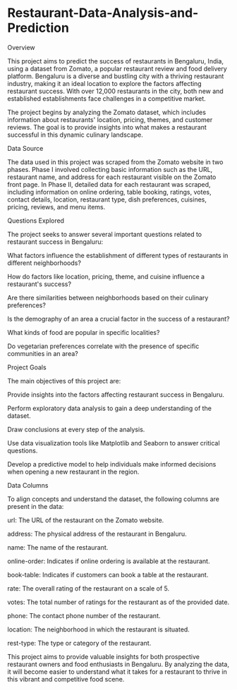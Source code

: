 # Restaurant-Data-Analysis-and-Prediction


Overview

This project aims to predict the success of restaurants in Bengaluru, India, using a dataset from Zomato, a popular restaurant review and food delivery platform. Bengaluru is a diverse and bustling city with a thriving restaurant industry, making it an ideal location to explore the factors affecting restaurant success. With over 12,000 restaurants in the city, both new and established establishments face challenges in a competitive market.

The project begins by analyzing the Zomato dataset, which includes information about restaurants' location, pricing, themes, and customer reviews. The goal is to provide insights into what makes a restaurant successful in this dynamic culinary landscape.

Data Source

The data used in this project was scraped from the Zomato website in two phases. Phase I involved collecting basic information such as the URL, restaurant name, and address for each restaurant visible on the Zomato front page. In Phase II, detailed data for each restaurant was scraped, including information on online ordering, table booking, ratings, votes, contact details, location, restaurant type, dish preferences, cuisines, pricing, reviews, and menu items.

Questions Explored

The project seeks to answer several important questions related to restaurant success in Bengaluru:

What factors influence the establishment of different types of restaurants in different neighborhoods?

How do factors like location, pricing, theme, and cuisine influence a restaurant's success?

Are there similarities between neighborhoods based on their culinary preferences?

Is the demography of an area a crucial factor in the success of a restaurant?

What kinds of food are popular in specific localities?

Do vegetarian preferences correlate with the presence of specific communities in an area?

Project Goals

The main objectives of this project are:

Provide insights into the factors affecting restaurant success in Bengaluru.

Perform exploratory data analysis to gain a deep understanding of the dataset.

Draw conclusions at every step of the analysis.

Use data visualization tools like Matplotlib and Seaborn to answer critical questions.

Develop a predictive model to help individuals make informed decisions when opening a new restaurant in the region.

Data Columns

To align concepts and understand the dataset, the following columns are present in the data:

url: The URL of the restaurant on the Zomato website.

address: The physical address of the restaurant in Bengaluru.

name: The name of the restaurant.

online-order: Indicates if online ordering is available at the restaurant.

book-table: Indicates if customers can book a table at the restaurant.

rate: The overall rating of the restaurant on a scale of 5.

votes: The total number of ratings for the restaurant as of the provided date.

phone: The contact phone number of the restaurant.

location: The neighborhood in which the restaurant is situated.

rest-type: The type or category of the restaurant.

This project aims to provide valuable insights for both prospective restaurant owners and food enthusiasts in Bengaluru. By analyzing the data, it will become easier to understand what it takes for a restaurant to thrive in this vibrant and competitive food scene.




